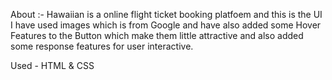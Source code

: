 About :-
Hawaiian is a online flight ticket booking platfoem and this is the UI
I have used images which is from Google and have also added some Hover 
Features to the Button which make them little attractive and also added 
some response features for user interactive.

Used - HTML & CSS



